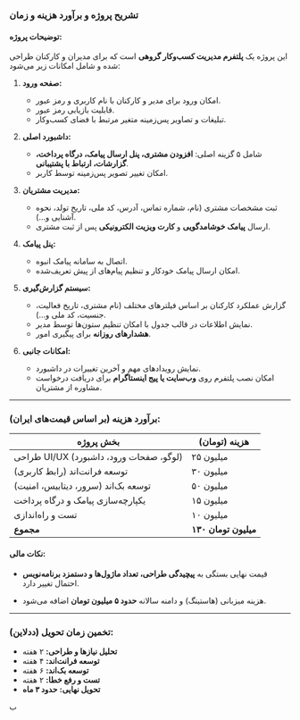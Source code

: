### **تشریح پروژه و برآورد هزینه و زمان**

#### **توضیحات پروژه:**
این پروژه یک **پلتفرم مدیریت کسب‌وکار گروهی** است که برای مدیران و کارکنان طراحی شده و شامل امکانات زیر می‌شود:

1. **صفحه ورود:**  
   - امکان ورود برای مدیر و کارکنان با نام کاربری و رمز عبور.  
   - قابلیت بازیابی رمز عبور.
   - تبلیغات و تصاویر پس‌زمینه‌ متغیر مرتبط با فضای کسب‌وکار.

2. **داشبورد اصلی:**  
   - شامل ۵ گزینه اصلی: **افزودن مشتری، پنل ارسال پیامک، درگاه پرداخت، گزارشات، ارتباط با پشتیبانی**.  
   - امکان تغییر تصویر پس‌زمینه توسط کاربر.

3. **مدیریت مشتریان:**  
   - ثبت مشخصات مشتری (نام، شماره تماس، آدرس، کد ملی، تاریخ تولد، نحوه آشنایی و...).
   - ارسال **پیامک خوشامدگویی** و **کارت ویزیت الکترونیکی** پس از ثبت مشتری.

4. **پنل پیامک:**  
   - اتصال به سامانه پیامک انبوه.  
   - امکان ارسال پیامک خودکار و تنظیم پیام‌های از پیش تعریف‌شده.

5. **سیستم گزارش‌گیری:**  
   - گزارش عملکرد کارکنان بر اساس فیلترهای مختلف (نام مشتری، تاریخ فعالیت، جنسیت، کد ملی و...).
   - نمایش اطلاعات در قالب جدول با امکان تنظیم ستون‌ها توسط مدیر.
   - **هشدارهای روزانه** برای پیگیری امور.

6. **امکانات جانبی:**  
   - نمایش رویدادهای مهم و آخرین تغییرات در داشبورد.
   - امکان نصب پلتفرم روی **وب‌سایت یا پیج اینستاگرام** برای دریافت درخواست مشاوره از مشتریان.

---

### **برآورد هزینه (بر اساس قیمت‌های ایران):**  
| بخش پروژه                               | هزینه (تومان)      |  
|------------------------------------------|---------------------|  
| طراحی UI/UX (لوگو، صفحات ورود، داشبورد) | ۲۵ میلیون           |  
| توسعه فرانت‌اند (رابط کاربری)          | ۳۰ میلیون           |  
| توسعه بک‌اند (سرور، دیتابیس، امنیت)    | ۵۰ میلیون           |  
| یکپارچه‌سازی پیامک و درگاه پرداخت      | ۱۵ میلیون           |  
| تست و راه‌اندازی                         | ۱۰ میلیون           |  
| **مجموع**                                | **۱۳۰ میلیون تومان** |  

#### **نکات مالی:**
- قیمت نهایی بستگی به **پیچیدگی طراحی، تعداد ماژول‌ها و دستمزد برنامه‌نویس** احتمال تغییر دارد.

- هزینه میزبانی (هاستینگ) و دامنه سالانه **حدود ۵ میلیون تومان** اضافه می‌شود.

---

### **تخمین زمان تحویل (ددلاین):**  
- **تحلیل نیازها و طراحی:** ۲ هفته  
- **توسعه فرانت‌اند:** ۴ هفته  
- **توسعه بک‌اند:** ۶ هفته  
- **تست و رفع خطا:** ۲ هفته  
- **تحویل نهایی:** **حدود ۳ ماه**  

ب
